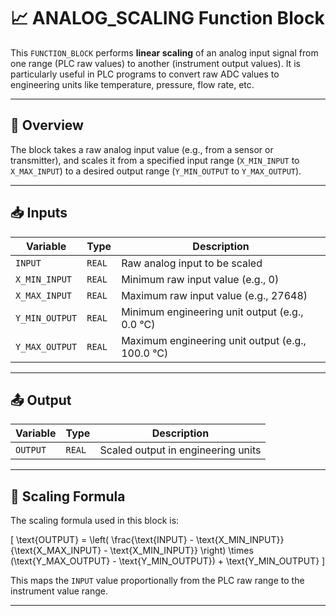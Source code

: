 # 📈 ANALOG_SCALING Function Block

This `FUNCTION_BLOCK` performs **linear scaling** of an analog input signal from one range (PLC raw values) to another (instrument output values). It is particularly useful in PLC programs to convert raw ADC values to engineering units like temperature, pressure, flow rate, etc.

---

## 🔧 Overview

The block takes a raw analog input value (e.g., from a sensor or transmitter), and scales it from a specified input range (`X_MIN_INPUT` to `X_MAX_INPUT`) to a desired output range (`Y_MIN_OUTPUT` to `Y_MAX_OUTPUT`).

---

## 📥 Inputs

| Variable         | Type  | Description                                |
|------------------|--------|--------------------------------------------|
| `INPUT`          | `REAL` | Raw analog input to be scaled              |
| `X_MIN_INPUT`    | `REAL` | Minimum raw input value (e.g., 0)          |
| `X_MAX_INPUT`    | `REAL` | Maximum raw input value (e.g., 27648)      |
| `Y_MIN_OUTPUT`   | `REAL` | Minimum engineering unit output (e.g., 0.0 °C)  |
| `Y_MAX_OUTPUT`   | `REAL` | Maximum engineering unit output (e.g., 100.0 °C)|

---

## 📤 Output

| Variable     | Type  | Description                     |
|--------------|--------|---------------------------------|
| `OUTPUT`     | `REAL` | Scaled output in engineering units |

---

## 🧮 Scaling Formula

The scaling formula used in this block is:

\[
\text{OUTPUT} = \left( \frac{\text{INPUT} - \text{X\_MIN\_INPUT}}{\text{X\_MAX\_INPUT} - \text{X\_MIN\_INPUT}} \right) \times (\text{Y\_MAX\_OUTPUT} - \text{Y\_MIN\_OUTPUT}) + \text{Y\_MIN\_OUTPUT}
\]

This maps the `INPUT` value proportionally from the PLC raw range to the instrument value range.

---
